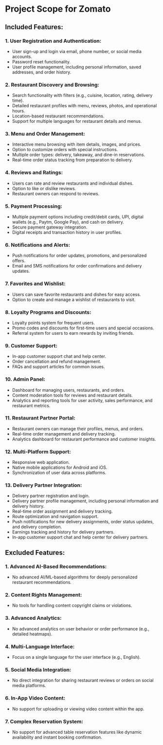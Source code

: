 # Project Scope for Zomato

## Included Features:

### 1. User Registration and Authentication:
- User sign-up and login via email, phone number, or social media accounts.
- Password reset functionality.
- User profile management, including personal information, saved addresses, and order history.

### 2. Restaurant Discovery and Browsing:
- Search functionality with filters (e.g., cuisine, location, rating, delivery time).
- Detailed restaurant profiles with menu, reviews, photos, and operational hours.
- Location-based restaurant recommendations.
- Support for multiple languages for restaurant details and menus.

### 3. Menu and Order Management:
- Interactive menu browsing with item details, images, and prices.
- Option to customize orders with special instructions.
- Multiple order types: delivery, takeaway, and dine-in reservations.
- Real-time order status tracking from preparation to delivery.

### 4. Reviews and Ratings:
- Users can rate and review restaurants and individual dishes.
- Option to like or dislike reviews.
- Restaurant owners can respond to reviews.

### 5. Payment Processing:
- Multiple payment options including credit/debit cards, UPI, digital wallets (e.g., Paytm, Google Pay), and cash on delivery.
- Secure payment gateway integration.
- Digital receipts and transaction history in user profiles.

### 6. Notifications and Alerts:
- Push notifications for order updates, promotions, and personalized offers.
- Email and SMS notifications for order confirmations and delivery updates.

### 7. Favorites and Wishlist:
- Users can save favorite restaurants and dishes for easy access.
- Option to create and manage a wishlist of restaurants to visit.

### 8. Loyalty Programs and Discounts:
- Loyalty points system for frequent users.
- Promo codes and discounts for first-time users and special occasions.
- Referral system for users to earn rewards by inviting friends.

### 9. Customer Support:
- In-app customer support chat and help center.
- Order cancellation and refund management.
- FAQs and support articles for common issues.

### 10. Admin Panel:
- Dashboard for managing users, restaurants, and orders.
- Content moderation tools for reviews and restaurant details.
- Analytics and reporting tools for user activity, sales performance, and restaurant metrics.

### 11. Restaurant Partner Portal:
- Restaurant owners can manage their profiles, menus, and orders.
- Real-time order management and delivery tracking.
- Analytics dashboard for restaurant performance and customer insights.

### 12. Multi-Platform Support:
- Responsive web application.
- Native mobile applications for Android and iOS.
- Synchronization of user data across platforms.

### 13. Delivery Partner Integration:
- Delivery partner registration and login.
- Delivery partner profile management, including personal information and delivery history.
- Real-time order assignment and delivery tracking.
- Route optimization and navigation support.
- Push notifications for new delivery assignments, order status updates, and delivery completion.
- Earnings tracking and history for delivery partners.
- In-app customer support chat and help center for delivery partners.

## Excluded Features:

### 1. Advanced AI-Based Recommendations:
- No advanced AI/ML-based algorithms for deeply personalized restaurant recommendations.

### 2. Content Rights Management:
- No tools for handling content copyright claims or violations.

### 3. Advanced Analytics:
- No advanced analytics on user behavior or order performance (e.g., detailed heatmaps).

### 4. Multi-Language Interface:
- Focus on a single language for the user interface (e.g., English).

### 5. Social Media Integration:
- No direct integration for sharing restaurant reviews or orders on social media platforms.

### 6. In-App Video Content:
- No support for uploading or viewing video content within the app.

### 7. Complex Reservation System:
- No support for advanced table reservation features like dynamic availability and instant booking confirmation.
